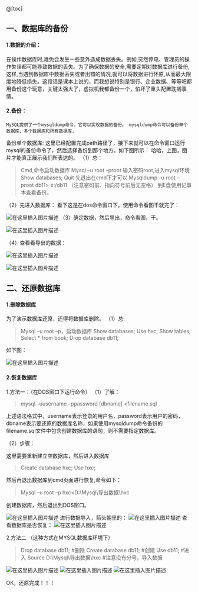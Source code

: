 ﻿@[toc]
## 一、数据库的备份
#### 1.数据的介绍：

在操作数据库时,难免会发生一些意外造成数据丢失。例如,突然停电、管理员的操作失误都可能导致数据的丢失。为了确保数据的安全,需要定期对数据库进行备份,这样,当遇到数据库中数据丢失或者出错的情况,就可以将数据进行怀原,从而最大限度地降低损失。这段话是课本上说的，而我想说特别是银行、企业数据、等等吧都用备份这个玩意，关键太强大了，虚拟机我都备份一个，怕坏了重头配置耽搁事情。

#### 2.备份：
	MySQL提供了一个mysqldump命令，它可以实现数据的备份。 mysqldump命令可以备份单个数据库、多个数据库和所有数据库.
备份单个数据库: 这里已经配置完成path路径了，接下来就可以在命令窗口运行mysql的备份命令了，然后选择备份到那个地方。如下图所示：
哈哈，上图，图片才能真正展示我们所表达的。
（1）总：
>Cmd,命令启动数据库
Mysql –u root –proot
输入密码root,进入mysql环境
Show databases;
Quit 先退出在cmd下才可以
Mysqldump -u root –proot db11> e:/db11   （注意密码前、指向符号前后无空格）
到E盘使用记事本查看备份。

（2）先进入数据库：
		看下这是在dos命令窗口下。使用命令看图干就完了：
		
![在这里插入图片描述](https://img-blog.csdnimg.cn/20200624104805356.png?x-oss-process=image/watermark,type_ZmFuZ3poZW5naGVpdGk,shadow_10,text_aHR0cHM6Ly9ibG9nLmNzZG4ubmV0L3FxXzQ0NzYxMzU5,size_16,color_FFFFFF,t_70#pic_center)
（3）确定数据，然后导出，命令看图，干。

![在这里插入图片描述](https://img-blog.csdnimg.cn/20200624105001910.png#pic_center)

（4）查看看导出的数据：

![在这里插入图片描述](https://img-blog.csdnimg.cn/20200624105206338.png?x-oss-process=image/watermark,type_ZmFuZ3poZW5naGVpdGk,shadow_10,text_aHR0cHM6Ly9ibG9nLmNzZG4ubmV0L3FxXzQ0NzYxMzU5,size_16,color_FFFFFF,t_70#pic_center)

![在这里插入图片描述](https://img-blog.csdnimg.cn/2020062410521665.png?x-oss-process=image/watermark,type_ZmFuZ3poZW5naGVpdGk,shadow_10,text_aHR0cHM6Ly9ibG9nLmNzZG4ubmV0L3FxXzQ0NzYxMzU5,size_16,color_FFFFFF,t_70#pic_center)

## 二、还原数据库

#### 1.删除数据库
为了演示数据库还原，还得将数据库删除。
（1）总:
>Mysql –u root –p，启动数据库
Show databases;
Use hxc;
Show tables;
Select * from book;
Drop database db11;

如下图：

![在这里插入图片描述](https://img-blog.csdnimg.cn/20200624105835845.png?x-oss-process=image/watermark,type_ZmFuZ3poZW5naGVpdGk,shadow_10,text_aHR0cHM6Ly9ibG9nLmNzZG4ubmV0L3FxXzQ0NzYxMzU5,size_16,color_FFFFFF,t_70#pic_center)

#### 2.恢复数据库
1.方法一：（在DOS窗口下运行命令）
（1）了解：
>mysql –uusername –ppassword [dbname] <filename.sql 

上述语法格式中，username表示登录的用户名，password表示用户的密码，dbname表示要还原的数据库名称，如果使用mysqldump命令备份的filename.sql文件中包含创建数据库的语句，则不需要指定数据库。 

（2）步骤：
 
 这里需要重新建立空数据库，然后进入数据库
>Create database hxc;
Use hxc;

然后再退出数据库到cmd页面进行恢复,命令如下：

>Mysql –u root –p hxc<D:\Mysql\导出数据\hxc

创建数据库，然后退出到DOS窗口。

![在这里插入图片描述](https://img-blog.csdnimg.cn/20200624110358688.png?x-oss-process=image/watermark,type_ZmFuZ3poZW5naGVpdGk,shadow_10,text_aHR0cHM6Ly9ibG9nLmNzZG4ubmV0L3FxXzQ0NzYxMzU5,size_16,color_FFFFFF,t_70#pic_center)
进行数据导入，箭头朝里的：
![在这里插入图片描述](https://img-blog.csdnimg.cn/20200624110407568.png#pic_center)
查看数据库是否恢复：
![在这里插入图片描述](https://img-blog.csdnimg.cn/20200624110416126.png?x-oss-process=image/watermark,type_ZmFuZ3poZW5naGVpdGk,shadow_10,text_aHR0cHM6Ly9ibG9nLmNzZG4ubmV0L3FxXzQ0NzYxMzU5,size_16,color_FFFFFF,t_70#pic_center)

2.方法二 （这种方式在MYSQL数据库环境下）
>Drop database db11;    #删除
Create database db11;   #创建
Use db11;				       #进入
Source D:\Mysql\导出数据\hxc   #注意没有分号，导入数据

![在这里插入图片描述](https://img-blog.csdnimg.cn/20200624142219599.png?x-oss-process=image/watermark,type_ZmFuZ3poZW5naGVpdGk,shadow_10,text_aHR0cHM6Ly9ibG9nLmNzZG4ubmV0L3FxXzQ0NzYxMzU5,size_16,color_FFFFFF,t_70#pic_center)
![在这里插入图片描述](https://img-blog.csdnimg.cn/20200624142235925.png?x-oss-process=image/watermark,type_ZmFuZ3poZW5naGVpdGk,shadow_10,text_aHR0cHM6Ly9ibG9nLmNzZG4ubmV0L3FxXzQ0NzYxMzU5,size_16,color_FFFFFF,t_70#pic_center)
![在这里插入图片描述](https://img-blog.csdnimg.cn/20200624142247237.png?x-oss-process=image/watermark,type_ZmFuZ3poZW5naGVpdGk,shadow_10,text_aHR0cHM6Ly9ibG9nLmNzZG4ubmV0L3FxXzQ0NzYxMzU5,size_16,color_FFFFFF,t_70#pic_center)


OK，还原完成！！！



